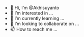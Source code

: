- 👋 Hi, I’m @Akhisuyanto
- 👀 I’m interested in ...
- 🌱 I’m currently learning ...
- 💞️ I’m looking to collaborate on ...
- 📫 How to reach me ...

<!---
Akhisuyanto/Akhisuyanto is a ✨ special ✨ repository because its `README.md` (this file) appears on your GitHub profile.
You can click the Preview link to take a look at your changes.
--->
